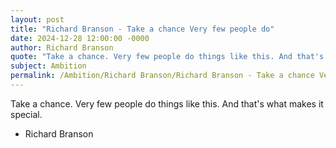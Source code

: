 ```yaml
---
layout: post
title: "Richard Branson - Take a chance Very few people do"
date: 2024-12-28 12:00:00 -0000
author: Richard Branson
quote: "Take a chance. Very few people do things like this. And that's what makes it special."
subject: Ambition
permalink: /Ambition/Richard Branson/Richard Branson - Take a chance Very few people do
---
```


Take a chance. Very few people do things like this. And that's what makes it special.

- Richard Branson
